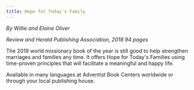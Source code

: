 ```yaml
---
title: Hope for Today's Family
---
```


_By Willie and Elaine Oliver_

_Review and Herald Publishing Association, 2018 94 pages_

The 2019 world missionary book of the year is still good to help strengthen marriages and families any time. It offers Hope for Today's Families using time-proven principles that will facilitate a meaningful and happy life.

Available in many languages at Adventist Book Centers worldwide or through your local publishing house.